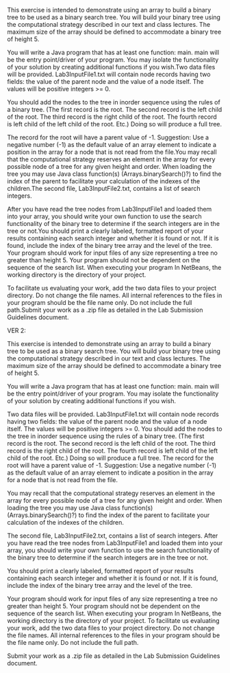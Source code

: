 This exercise is intended to demonstrate using an array to build a binary tree to be used as a binary search tree.   You will build your binary tree using the computational strategy described in our text and class lectures.  The maximum size of the array should be defined to accommodate a binary tree of height 5.

You will write a Java program that has at least one function:  main.  main will be the entry point/driver of your program.  You may isolate the functionality of your solution by creating additional functions if you wish.Two data files will be provided.  Lab3InputFile1.txt will contain node records having two fields:  the value of the parent node and the value of a node itself.  The values will be positive integers >= 0.

You should add the nodes to the tree in inorder sequence using the rules of a binary tree.  (The first record is the root.  The second record is the left child of the root.  The third record is the right child of the root.  The fourth record is left child of the left child of the root.  Etc.)  Doing so will produce a full tree.

The record for the root will have a parent value of -1.  Suggestion:  Use a negative number (-1) as the default value of an array element to indicate a position in the array for a node that is not read from the file.You may recall that the computational strategy reserves an element in the array for every possible node of a tree for any given height and order.  When loading the tree you may use Java class function(s) (Arrays.binarySearch()?) to find the index of the parent to facilitate your calculation of the indexes of the children.The second file, Lab3InputFile2.txt, contains a list of search integers.

After you have read the tree nodes from Lab3InputFile1 and loaded them into your array, you should write your own function to use the search functionality of the binary tree to determine if the search integers are in the tree or not.You should print a clearly labeled, formatted report of your results containing each search integer and whether it is found or not.  If it is found, include the index of the binary tree array and the level of the tree.  Your program should work for input files of any size representing a tree no greater than height 5.  Your program should not be dependent on the sequence of the search list.  When executing your program In NetBeans, the working directory is the directory of your project.

To facilitate us evaluating your work, add the two data files to your project directory.  Do not change the file names.  All internal references to the files in your program should be the file name only.  Do not include the full path.Submit your work as a .zip file as detailed in the Lab Submission Guidelines document.


VER 2:

This exercise is intended to demonstrate using an array to build a binary tree to be used as a binary search tree.   You will build your binary tree using the computational strategy described in our text and class lectures.  The maximum size of the array should be defined to accommodate a binary tree of height 5.

You will write a Java program that has at least one function:  main.  main will be the entry point/driver of your program.  You may isolate the functionality of your solution by creating additional functions if you wish.

Two data files will be provided.  Lab3InputFile1.txt will contain node records having two fields:  the value of the parent node and the value of a node itself.  The values will be positive integers >= 0.  You should add the nodes to the tree in inorder sequence using the rules of a binary tree.  (The first record is the root.  The second record is the left child of the root.  The third record is the right child of the root.  The fourth record is left child of the left child of the root.  Etc.)  Doing so will produce a full tree.  The record for the root will have a parent value of -1.  Suggestion:  Use a negative number (-1) as the default value of an array element to indicate a position in the array for a node that is not read from the file.

You may recall that the computational strategy reserves an element in the array for every possible node of a tree for any given height and order.  When loading the tree you may use Java class function(s) (Arrays.binarySearch()?) to find the index of the parent to facilitate your calculation of the indexes of the children.

The second file, Lab3InputFile2.txt, contains a list of search integers.  After you have read the tree nodes from Lab3InputFile1 and loaded them into your array, you should write your own function to use the search functionality of the binary tree to determine if the search integers are in the tree or not.

You should print a clearly labeled, formatted report of your results containing each search integer and whether it is found or not.  If it is found, include the index of the binary tree array and the level of the tree.

Your program should work for input files of any size representing a tree no greater than height 5.  Your program should not be dependent on the sequence of the search list.  When executing your program In NetBeans, the working directory is the directory of your project.  To facilitate us evaluating your work, add the two data files to your project directory.  Do not change the file names.  All internal references to the files in your program should be the file name only.  Do not include the full path.

Submit your work as a .zip file as detailed in the Lab Submission Guidelines document.
